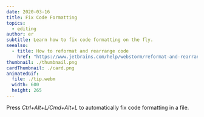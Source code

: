 ```yaml
---
date: 2020-03-16
title: Fix Code Formatting
topics:
  - editing
author: er
subtitle: Learn how to fix code formatting on the fly.
seealso:
  - title: How to reformat and rearrange code
    href: "https://www.jetbrains.com/help/webstorm/reformat-and-rearrange-code.html"
thumbnail: ./thumbnail.png
cardThumbnail: ./card.png
animatedGif:
  file: ./tip.webm
  width: 600
  height: 265
---
```


Press _Ctrl+Alt+L/Cmd+Alt+L_ to automatically fix code formatting in a file.
